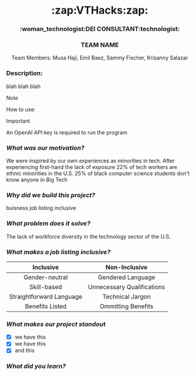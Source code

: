 <h1 style align = "center";">
  :zap:VTHacks:zap:
</h1>

<h3 style align = "center";"> 
  :woman_technologist:DEI CONSULTANT:technologist:
</h3>
<h3 style align = "center";"> 
  TEAM NAME
</h3>

<p align = "center" >
  Team Members: Musa Haji, Emil Baez, Sammy Fischer, Krisanny Salazar
</p>

### Description:
blah blah blah


> [!NOTE]
> How to use: 

>[!IMPORTANT]
> An OpenAI API key is required to run the program

### _What was our motivation?_ 
We were inspired by our own experiences as minorities in tech. After experiencing first-hand the lack of exposure 
22% of tech workers are ethnic minorities in the U.S. 
25% of black computer science students don't know anyone in Big Tech

### _Why did we build this project?_
buisness job listing inclusive

### _What problem does it solve?_
The lack of workforce diversity in the technology sector of the U.S. 

### _What makes a job listing inclusive?_  
| Inclusive | Non-Inclusive |
|:----------:|:--------------:|
|Gender-neutral|Gendered Language|
|Skill-based|Unnecessary Qualifications|
|Straightforward Language|Technical Jargon|
|Benefits Listed|Ommitting Benefits|

### _What makes our project standout_
- [x] we have this
- [x] we have this
- [x] and this

### _What did you learn?_
